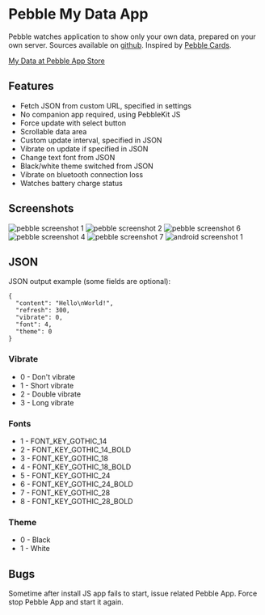 # Pebble My Data App

Pebble watches application to show only your own data, prepared on your own server.
Sources available on [github](https://github.com/bahbka/pebble-my-data).
Inspired by [Pebble Cards](http://keanulee.com/pebblecards).

[My Data at Pebble App Store](https://apps.getpebble.com/applications/53b0607c94943f8e710001e2)

## Features

* Fetch JSON from custom URL, specified in settings
* No companion app required, using PebbleKit JS
* Force update with select button
* Scrollable data area
* Custom update interval, specified in JSON
* Vibrate on update if specified in JSON
* Change text font from JSON
* Black/white theme switched from JSON
* Vibrate on bluetooth connection loss
* Watches battery charge status

## Screenshots
![pebble screenshot 1](https://raw.githubusercontent.com/bahbka/pebble-my-data/master/stuff/screenshots/pebble_screenshot1.png)
![pebble screenshot 2](https://raw.githubusercontent.com/bahbka/pebble-my-data/master/stuff/screenshots/pebble_screenshot2.png)
![pebble screenshot 6](https://raw.githubusercontent.com/bahbka/pebble-my-data/master/stuff/screenshots/pebble_screenshot6.png)
![pebble screenshot 4](https://raw.githubusercontent.com/bahbka/pebble-my-data/master/stuff/screenshots/pebble_screenshot4.png)
![pebble screenshot 7](https://raw.githubusercontent.com/bahbka/pebble-my-data/master/stuff/screenshots/pebble_screenshot7.png)
![android screenshot 1](https://raw.githubusercontent.com/bahbka/pebble-my-data/master/stuff/screenshots/android_screenshot1_small.png)

## JSON

JSON output example (some fields are optional):

    {
      "content": "Hello\nWorld!",
      "refresh": 300,
      "vibrate": 0,
      "font": 4,
      "theme": 0
    }

### Vibrate

- 0 - Don't vibrate
- 1 - Short vibrate
- 2 - Double vibrate
- 3 - Long vibrate

### Fonts

- 1 - FONT_KEY_GOTHIC_14
- 2 - FONT_KEY_GOTHIC_14_BOLD
- 3 - FONT_KEY_GOTHIC_18
- 4 - FONT_KEY_GOTHIC_18_BOLD
- 5 - FONT_KEY_GOTHIC_24
- 6 - FONT_KEY_GOTHIC_24_BOLD
- 7 - FONT_KEY_GOTHIC_28
- 8 - FONT_KEY_GOTHIC_28_BOLD

### Theme

- 0 - Black
- 1 - White

## Bugs

Sometime after install JS app fails to start, issue related Pebble App. Force stop Pebble App and start it again.

